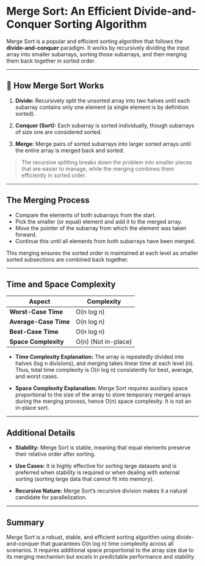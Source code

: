 # Merge Sort: An Efficient Divide-and-Conquer Sorting Algorithm

Merge Sort is a popular and efficient sorting algorithm that follows the **divide-and-conquer** paradigm. It works by recursively dividing the input array into smaller subarrays, sorting those subarrays, and then merging them back together in sorted order.

---

## 🔑 How Merge Sort Works

1. **Divide:**
   Recursively split the unsorted array into two halves until each subarray contains only one element (a single element is by definition sorted).

2. **Conquer (Sort):**
   Each subarray is sorted individually, though subarrays of size one are considered sorted.

3. **Merge:**
   Merge pairs of sorted subarrays into larger sorted arrays until the entire array is merged back and sorted.

> The recursive splitting breaks down the problem into smaller pieces that are easier to manage, while the merging combines them efficiently in sorted order.

---

## The Merging Process

- Compare the elements of both subarrays from the start.
- Pick the smaller (or equal) element and add it to the merged array.
- Move the pointer of the subarray from which the element was taken forward.
- Continue this until all elements from both subarrays have been merged.

This merging ensures the sorted order is maintained at each level as smaller sorted subsections are combined back together.

---

## Time and Space Complexity

| Aspect                  | Complexity       |
|-------------------------|------------------|
| **Worst-Case Time**     | O(n log n)       |
| **Average-Case Time**   | O(n log n)       |
| **Best-Case Time**      | O(n log n)       |
| **Space Complexity**    | O(n) (Not in-place) |

- **Time Complexity Explanation:**
  The array is repeatedly divided into halves (log n divisions), and merging takes linear time at each level (n). Thus, total time complexity is O(n log n) consistently for best, average, and worst cases.

- **Space Complexity Explanation:**
  Merge Sort requires auxiliary space proportional to the size of the array to store temporary merged arrays during the merging process, hence O(n) space complexity. It is not an in-place sort.

---

## Additional Details

- **Stability:**
  Merge Sort is stable, meaning that equal elements preserve their relative order after sorting.

- **Use Cases:**
  It is highly effective for sorting large datasets and is preferred when stability is required or when dealing with external sorting (sorting large data that cannot fit into memory).

- **Recursive Nature:**
  Merge Sort’s recursive division makes it a natural candidate for parallelization.

---

## Summary

Merge Sort is a robust, stable, and efficient sorting algorithm using divide-and-conquer that guarantees O(n log n) time complexity across all scenarios. It requires additional space proportional to the array size due to its merging mechanism but excels in predictable performance and stability.
